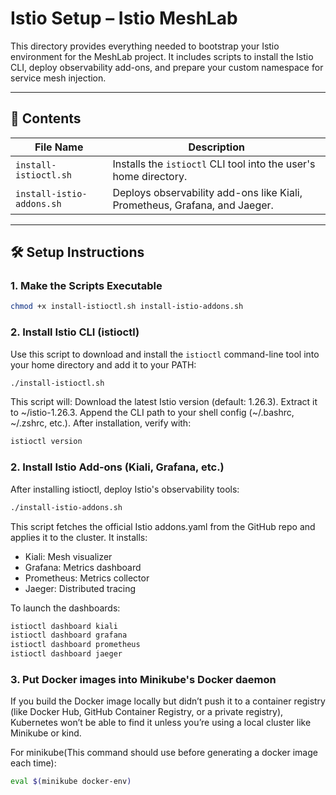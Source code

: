 # Istio Setup – Istio MeshLab

This directory provides everything needed to bootstrap your Istio environment for the MeshLab project. It includes scripts to install the Istio CLI, deploy observability add-ons, and prepare your custom namespace for service mesh injection.

---

## 📁 Contents

| File Name                | Description                                                                 |
|-------------------------|-----------------------------------------------------------------------------|
| `install-istioctl.sh`   | Installs the `istioctl` CLI tool into the user's home directory.            |
| `install-istio-addons.sh` | Deploys observability add-ons like Kiali, Prometheus, Grafana, and Jaeger. |

---

## 🛠️ Setup Instructions

### 1. Make the Scripts Executable

```bash
chmod +x install-istioctl.sh install-istio-addons.sh
```

### 2. Install Istio CLI (istioctl)

Use this script to download and install the `istioctl` command-line tool into your home directory and add it to your PATH:

```bash
./install-istioctl.sh
```

This script will:
Download the latest Istio version (default: 1.26.3).
Extract it to ~/istio-1.26.3.
Append the CLI path to your shell config (~/.bashrc, ~/.zshrc, etc.).
After installation, verify with:
```bash
istioctl version
```

### 2. Install Istio Add-ons (Kiali, Grafana, etc.)
   After installing istioctl, deploy Istio's observability tools:
```bash
./install-istio-addons.sh
```
This script fetches the official Istio addons.yaml from the GitHub repo and applies it to the cluster. It installs:
- Kiali: Mesh visualizer
- Grafana: Metrics dashboard
- Prometheus: Metrics collector
- Jaeger: Distributed tracing

To launch the dashboards:

```bash
istioctl dashboard kiali
istioctl dashboard grafana
istioctl dashboard prometheus
istioctl dashboard jaeger
```

### 3. Put Docker images into Minikube's Docker daemon
If you build the Docker image locally but didn’t push it to a container registry (like Docker Hub, GitHub Container Registry, or a private registry), Kubernetes won’t be able to find it unless you’re using a local cluster like Minikube or kind.

For minikube(This command should use before generating a docker image each time):

```bash
eval $(minikube docker-env)
```

